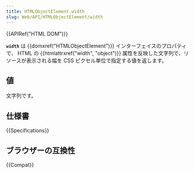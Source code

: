 ```yaml
---
title: HTMLObjectElement.width
slug: Web/API/HTMLObjectElement/width
---
```


{{APIRef("HTML DOM")}}

**`width`** は {{domxref("HTMLObjectElement")}} インターフェイスのプロパティで、 HTML の {{htmlattrxref("width", "object")}} 属性を反映した文字列で、リソースが表示される幅を CSS ピクセル単位で指定する値を返します。

## 値

文字列です。

## 仕様書

{{Specifications}}

## ブラウザーの互換性

{{Compat}}
